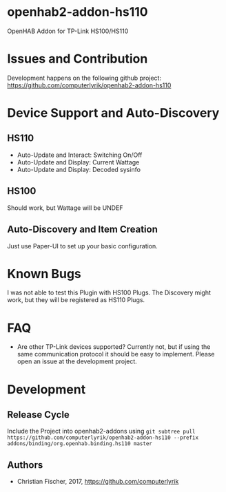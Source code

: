 # openhab2-addon-hs110
OpenHAB Addon for TP-Link HS100/HS110


# Issues and Contribution
Development happens on the following github project:
https://github.com/computerlyrik/openhab2-addon-hs110

# Device Support and Auto-Discovery

## HS110 
- Auto-Update and Interact: Switching On/Off
- Auto-Update and Display: Current Wattage
- Auto-Update and Display: Decoded sysinfo

## HS100 
Should work, but Wattage will be UNDEF

## Auto-Discovery and Item Creation
Just use Paper-UI to set up your basic configuration.


# Known Bugs
I was not able to test this Plugin with HS100 Plugs.
The Discovery might work, but they will be registered as HS110 Plugs.

# FAQ

- Are other TP-Link devices supported?
Currently not, but if using the same communication protocol it should be easy to implement. Please open an issue at the development project.

# Development

## Release Cycle

Include the Project into openhab2-addons using
`git subtree pull https://github.com/computerlyrik/openhab2-addon-hs110 --prefix addons/binding/org.openhab.binding.hs110 master` 

## Authors

 * Christian Fischer, 2017, https://github.com/computerlyrik
